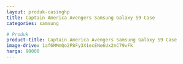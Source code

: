 ```yaml
---
layout: produk-casinghp
title: Captain America Avengers Samsung Galaxy S9 Case
categories: samsung

# Produk
product-title: Captain America Avengers Samsung Galaxy S9 Case
image-drive: 1af6MMmQo2P8Fy3X1ecENe6Ux2nC79vFk
harga: 90000
---
```

